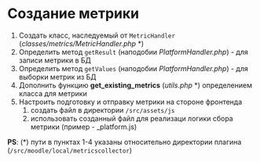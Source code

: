 # Создание метрики
1. Создать класс, наследуемый от `MetricHandler` (_classes/metrics/MetricHandler.php_ *)
1. Определить метод `getResult` (наподобии *PlatformHandler.php*) - для записи метрики в БД
1. Определить метод `getValues` (наподобии *PlatformHandler.php*) - для выборки метрик из БД
1. Дополнить функцию **get_existing_metrics** (*utils.php* *) определением класса для метрики
1. Настроить подготовку и отправку метрики на стороне фронтенда 
   1. создать файл в директории `/src/assets/js`
   1. использовать созданный файл для реализаци логики сбора метрики (пример - _platform.js)

**PS**: (*) пути в пунктах 1-4 указаны относительно директории плагина 
(`/src/moodle/local/metricscollector`)